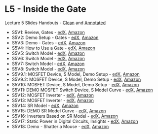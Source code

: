 # L5 - Inside the Gate

Lecture 5 Slides Handouts - [Clean][L5handouts-clean] and [Annotated][L5handouts-annotated]
* S5V1: Review, Gates - [edX][S5V1-edX-Video], [Amazon][S5V1-Amazon-S3]
* S5V2: Demo Setup - Gates - [edX][S5V2-edX-Video], [Amazon][S5V2-Amazon-S3]
* S5V3: Demo - Gates - [edX][S5V3-edX-Video], [Amazon][S5V3-Amazon-S3]
* S5V4: How to Use a Gate - [edX][S5V4-edX-Video], [Amazon][S5V4-Amazon-S3]
* S5V5: Switch Model - [edX][S5V5-edX-Video], [Amazon][S5V5-Amazon-S3]
* S5V6: Switch Model - [edX][S5V6-edX-Video], [Amazon][S5V6-Amazon-S3]
* S5V7: Switch Model - [edX][S5V7-edX-Video], [Amazon][S5V7-Amazon-S3]
* S5V8: Switch Model - [edX][S5V8-edX-Video], [Amazon][S5V8-Amazon-S3]
* S5V9.1: MOSFET Device, S Model, Demo Setup - [edX][S5V9.1-edX-Video], [Amazon][S5V9.1-Amazon-S3]
* S5V9.2: MOSFET Device, S Model, Demo Setup - [edX][S5V9.2-edX-Video], [Amazon][S5V9.2-Amazon-S3]
* S5V10: MOSFET Device, S Model, Demo Setup - [edX][S5V10-edX-Video], [Amazon][S5V10-Amazon-S3]
* S5V11: DEMO MOSFET Switch Device, S Model Curve - [edX][S5V11-edX-Video], [Amazon][S5V11-Amazon-S3]
* S5V12: MOSFET Inverter - [edX][S5V12-edX-Video], [Amazon][S5V12-Amazon-S3]
* S5V13: MOSFET Inverter - [edX][S5V13-edX-Video], [Amazon][S5V13-Amazon-S3]
* S5V14: SR Model - [edX][S5V14-edX-Video], [Amazon][S5V14-Amazon-S3]
* S5V15: DEMO SR Model Curve - [edX][S5V15-edX-Video], [Amazon][S5V15-Amazon-S3]
* S5V16: Inverters Based on SR Model - [edX][S5V16-edX-Video], [Amazon][S5V16-Amazon-S3]
* S5V17: Static Power in Digital Circuits, Insights - [edX][S5V17-edX-Video], [Amazon][S5V17-Amazon-S3]
* S5V18: Demo - Shatter a Mouse - [edX][S5V18-edX-Video], [Amazon][S5V18-Amazon-S3]

[L5handouts-clean]: https://courses.edx.org/asset-v1:MITx+6.002.1x+2T2019+type@asset+block/handouts_6002-L5-oei12-gaps.pdf
[L5handouts-annotated]: https://courses.edx.org/asset-v1:MITx+6.002.1x+2T2019+type@asset+block/handouts_6002-L5-oei12-gaps-annotated.pdf

[S5V1-edX-Video]: https://edx-video.net/mit-6002x/MIT6002XT214-V007500_DTH.mp4
[S5V2-edX-Video]: https://edx-video.net/mit-6002x/MIT6002XT214-V007600_DTH.mp4
[S5V3-edX-Video]: https://edx-video.net/mit-6002x/MIT6002XT214-V007700_DTH.mp4
[S5V4-edX-Video]: https://edx-video.net/mit-6002x/MIT6002XT214-V007800_DTH.mp4
[S5V5-edX-Video]: https://edx-video.net/mit-6002x/MIT6002XT214-V007900_DTH.mp4
[S5V6-edX-Video]: https://edx-video.net/mit-6002x/MIT6002XT214-V008000_DTH.mp4
[S5V7-edX-Video]: https://edx-video.net/mit-6002x/MIT6002XT214-V008100_DTH.mp4
[S5V8-edX-Video]: https://edx-video.net/mit-6002x/MIT6002XT214-V008200_DTH.mp4
[S5V9.1-edX-Video]: https://edx-video.net/mit-6002x/MIT6002XT214-V008300_DTH.mp4
[S5V9.2-edX-Video]: https://edx-video.net/mit-6002x/MIT6002XT214-V062900_DTH.mp4
[S5V10-edX-Video]: https://edx-video.net/mit-6002x/MIT6002XT214-V008400_DTH.mp4
[S5V11-edX-Video]: https://edx-video.net/mit-6002x/MIT6002XT214-V008500_DTH.mp4
[S5V12-edX-Video]: https://edx-video.net/mit-6002x/MIT6002XT214-V008600_DTH.mp4
[S5V13-edX-Video]: https://edx-video.net/mit-6002x/MIT6002XT214-V008700_DTH.mp4
[S5V14-edX-Video]: https://edx-video.net/mit-6002x/MIT6002XT214-V008800_DTH.mp4
[S5V15-edX-Video]: https://edx-video.net/mit-6002x/MIT6002XT214-V008900_DTH.mp4
[S5V16-edX-Video]: https://edx-video.net/mit-6002x/MIT6002XT214-V009000_DTH.mp4
[S5V17-edX-Video]: https://edx-video.net/mit-6002x/MIT6002XT214-V009100_DTH.mp4
[S5V18-edX-Video]: https://edx-video.net/mit-6002x/MIT6002XT214-V009200_DTH.mp4

[S5V1-Amazon-S3]: https://s3.amazonaws.com/edx-course-videos/mit-6002x/6002-L5-oei12-1_100.mov
[S5V2-Amazon-S3]: https://s3.amazonaws.com/edx-course-videos/mit-6002x/6002-L5-oei12-2_100.mov
[S5V3-Amazon-S3]: https://s3.amazonaws.com/edx-course-videos/mit-6002x/6002-L5-oei12-3_100.mov
[S5V4-Amazon-S3]: https://s3.amazonaws.com/edx-course-videos/mit-6002x/6002-L5-oei12-4_100.mov
[S5V5-Amazon-S3]: https://s3.amazonaws.com/edx-course-videos/mit-6002x/6002-L5-oei12-5_100a.mov
[S5V6-Amazon-S3]: https://s3.amazonaws.com/edx-course-videos/mit-6002x/6002-L5-oei12-5_100b.mov
[S5V7-Amazon-S3]: https://s3.amazonaws.com/edx-course-videos/mit-6002x/6002-L5-oei12-5_100c.mov
[S5V8-Amazon-S3]: https://s3.amazonaws.com/edx-course-videos/mit-6002x/6002-L5-oei12-5_100d.mov
[S5V9.1-Amazon-S3]: https://s3.amazonaws.com/edx-course-videos/mit-6002x/6002-L5-oei12-6_100a.mov
[S5V9.2-Amazon-S3]: https://s3.amazonaws.com/edx-course-videos/mit-6002x/6002-L5-oei12-6_100b.mov
[S5V10-Amazon-S3]: https://s3.amazonaws.com/edx-course-videos/mit-6002x/6002-L5-oei12-6_100b.mov
[S5V11-Amazon-S3]: https://s3.amazonaws.com/edx-course-videos/mit-6002x/6002-L5-oei12-7_100.mov
[S5V12-Amazon-S3]: https://s3.amazonaws.com/edx-course-videos/mit-6002x/6002-L5-oei12-8_100a.mov
[S5V13-Amazon-S3]: https://s3.amazonaws.com/edx-course-videos/mit-6002x/6002-L5-oei12-8_100b.mov
[S5V14-Amazon-S3]: https://s3.amazonaws.com/edx-course-videos/mit-6002x/6002-L5-oei12-9_100.mov
[S5V15-Amazon-S3]: https://s3.amazonaws.com/edx-course-videos/mit-6002x/6002-L5-oei12-10_100.mov
[S5V16-Amazon-S3]: https://s3.amazonaws.com/edx-course-videos/mit-6002x/6002-L5-oei12-11_100.mov
[S5V17-Amazon-S3]: https://s3.amazonaws.com/edx-course-videos/mit-6002x/6002-L5-oei12-12_100.mov
[S5V18-Amazon-S3]: https://s3.amazonaws.com/edx-course-videos/mit-6002x/6002-L5-oei12-13_100.mov
